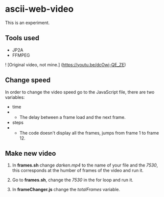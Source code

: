 # ascii-web-video

This is an experiment.

## Tools used

* JP2A
* FFMPEG

! [Original video, not mine.] (https://youtu.be/dcOwj-QE_ZE)

## Change speed

In order to change the video speed go to the JavaScript file, there are two variables:

* time
* * The delay between a frame load and the next frame.
* steps
* * The code doesn't display all the frames, jumps from frame 1 to frame 12.

## Make new video

1. In **frames.sh** change _darken.mp4_ to the name of your file and the _7530_, this corresponds at the humber of frames of the video and run it.

2. Go to **frames.sh**, change the _7530_ in the for loop and run it.

3. In **frameChanger.js** change the _totalFrames_ variable.